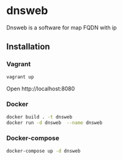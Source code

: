 # dnsweb

Dnsweb is a software for map FQDN with ip

## Installation

### Vagrant

```bash
vagrant up
```

Open http://localhost:8080

### Docker

```bash
docker build . -t dnsweb
docker run -d dnsweb  --name dnsweb
```

### Docker-compose

```bash
docker-compose up -d dnsweb
```
